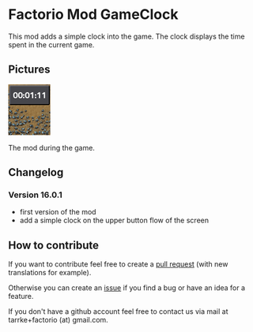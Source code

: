 # Factorio Mod GameClock

This mod adds a simple clock into the game. The clock displays the time spent in the current game.

## Pictures

![Picture of the mod in game](img/clock.png)

The mod during the game.

## Changelog

### Version 16.0.1

* first version of the mod
* add a simple clock on the upper button flow of the screen

## How to contribute

If you want to contribute feel free to create a [pull request](https://github.com/Tarrke/factorio-clock/compare) (with new translations for example).

Otherwise you can create an [issue](https://github.com/Tarrke/factorio-clock/issues/new) if you find a bug or have an idea for a feature.

If you don't have a github account feel free to contact us via mail at tarrke+factorio (at) gmail.com.